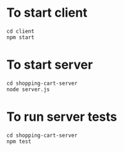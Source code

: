 #   To start client
    cd client
    npm start

#   To start server
    cd shopping-cart-server
    node server.js

#   To run server tests
    cd shopping-cart-server
    npm test